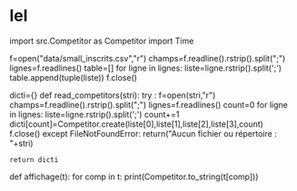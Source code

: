 # lel
import src.Competitor as Competitor
import Time

f=open("data/small_inscrits.csv","r")
champs=f.readline().rstrip().split(";")
lignes=f.readlines()
table=[]
for ligne in lignes:
    liste=ligne.rstrip().split(';')
    table.append(tuple(liste))
f.close()

dicti={}
def read_competitors(stri):
    try :
        f=open(stri,"r")
        champs=f.readline().rstrip().split(";")
        lignes=f.readlines()
        count=0
        for ligne in lignes:
            liste=ligne.rstrip().split(';')
            count+=1
            dicti[count]=Competitor.create(liste[0],liste[1],liste[2],liste[3],count)
        f.close()
    except FileNotFoundError:
        return("Aucun fichier ou répertoire : "+stri)
    
    return dicti

def affichage(t):
    for comp in t:
        print(Competitor.to_string(t[comp]))
    
    
